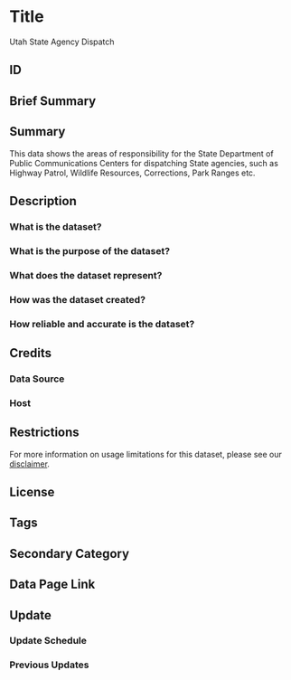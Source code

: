 # Title

Utah State Agency Dispatch

## ID

## Brief Summary

## Summary

This data shows the areas of responsibility for the State Department of Public Communications Centers for dispatching State agencies, such as Highway Patrol, Wildlife Resources, Corrections, Park Ranges etc.

## Description

### What is the dataset?

### What is the purpose of the dataset?

### What does the dataset represent?

### How was the dataset created?

### How reliable and accurate is the dataset?

## Credits

### Data Source

### Host

## Restrictions

For more information on usage limitations for this dataset, please see our [disclaimer](https://gis.utah.gov/documentation/policy/license/#disclaimer).

## License

## Tags

## Secondary Category

## Data Page Link

## Update

### Update Schedule

### Previous Updates
